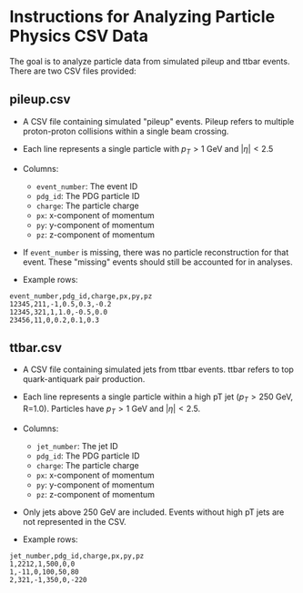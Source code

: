 # Instructions for Analyzing Particle Physics CSV Data

The goal is to analyze particle data from simulated pileup and ttbar events. There are two CSV files provided:

## pileup.csv

- A CSV file containing simulated "pileup" events. Pileup refers to multiple proton-proton collisions within a single beam crossing.

- Each line represents a single particle with $p_T > 1$ GeV and $|η| < 2.5$

- Columns:
  - `event_number`: The event ID 
  - `pdg_id`: The PDG particle ID
  - `charge`: The particle charge
  - `px`: x-component of momentum 
  - `py`: y-component of momentum
  - `pz`: z-component of momentum

- If `event_number` is missing, there was no particle reconstruction for that event. These "missing" events should still be accounted for in analyses.

- Example rows:
```
event_number,pdg_id,charge,px,py,pz
12345,211,-1,0.5,0.3,-0.2
12345,321,1,1.0,-0.5,0.0
23456,11,0,0.2,0.1,0.3
```


## ttbar.csv 

- A CSV file containing simulated jets from ttbar events. ttbar refers to top quark-antiquark pair production.

- Each line represents a single particle within a high pT jet ($p_T > 250$ GeV, R=1.0). Particles have $p_T > 1$ GeV and $|η| < 2.5$.

- Columns:
  - `jet_number`: The jet ID
  - `pdg_id`: The PDG particle ID 
  - `charge`: The particle charge
  - `px`: x-component of momentum
  - `py`: y-component of momentum 
  - `pz`: z-component of momentum
  
- Only jets above 250 GeV are included. Events without high pT jets are not represented in the CSV.

- Example rows:
```
jet_number,pdg_id,charge,px,py,pz
1,2212,1,500,0,0
1,-11,0,100,50,80
2,321,-1,350,0,-220
```